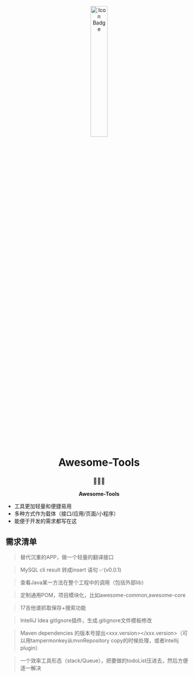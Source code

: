 <div align="center"><img src="https://i.loli.net/2019/01/06/5c30e5839a118.jpeg" alt="Icon Badge" width="30%" /></div> 


<h1 align="center">Awesome-Tools</h1>

<h3 align="center">🍳💡🎉</h3>

<p align="center">
<strong>Awesome-Tools</strong><br>
</p>

- 工具更加轻量和便捷易用
- 多种方式作为载体（接口/应用/页面/小程序）
- 能便于开发的需求都写在这

## 需求清单

> 替代沉重的APP，做一个轻量的翻译接口

> MySQL cli result 转成insert 语句 ✅(v0.0.1)

> 查看Java某一方法在整个工程中的调用（包括外部lib）

> 定制通用POM，项目模块化，比如awesome-common,awesome-core

> 17吉他谱抓取保存+搜索功能

> IntelliJ Idea gitIgnore插件，生成.gitignore文件模板修改

> Maven dependencies 的版本号提出<xxx.version></xxx.version>（可以用tampermonkey从mvnRepository copy的时候处理，或者Intellij plugin）

> 一个效率工具形态（stack/Queue），把要做的todoList压进去，然后方便逐一解决
